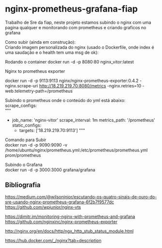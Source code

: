 # nginx-prometheus-grafana-fiap  
Trabalho de Sre da fiap, neste projeto estamos subindo o nginx com uma pagina qualquer e monitorando com prometheus e criando graficos no grafana  


Como subir (ainda em construção):  
Criando imagem personalizada do nginx (usado o Dockerfile, onde index é uma saudação e o health tem uma msg de ok): 

Rodando o container 
docker run -d -p 8080:80 nginx_vitor:latest



Nginx to prometheus exporter  

docker run -d -p 9113:9113 nginx/nginx-prometheus-exporter:0.4.2 -nginx.scrape-uri http://18.219.219.70:8080/metrics -nginx.retries=10 -web.telemetry-path=/prometheus


Subindo o prometheus onde o conteúdo do yml está abaixo:  
scrape_configs:  
"""
  - job_name: 'nginx-vitor'
    scrape_interval: 1m
    metrics_path: '/prometheus'
    static_configs:
      - targets: ['18.219.219.70:9113']
"""

Comando para Subir  
docker run -d -p 9090:9090 -v /home/ubuntu/nginx/prometheus.yml:/etc/prometheus/prometheus.yml prom/prometheus

Subindo o Grafana  
docker run -d -p 3000:3000 grafana/grafana

## Bibliografia
https://medium.com/@wilsonjnior/escutando-os-quatro-sinais-de-ouro-do-sre-usando-nginx-prometheus-grafana-6f2b7f9577dc
https://github.com/wpjunior/nginx-vts


https://dimitr.im/monitoring-nginx-with-prometheus-and-grafana
https://github.com/nginxinc/nginx-prometheus-exporter

http://nginx.org/en/docs/http/ngx_http_stub_status_module.html

https://hub.docker.com/_/nginx?tab=description
